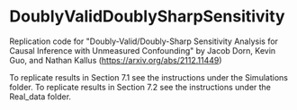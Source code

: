 # DoublyValidDoublySharpSensitivity

Replication code for "Doubly-Valid/Doubly-Sharp Sensitivity Analysis for Causal Inference with Unmeasured Confounding" by Jacob Dorn, Kevin Guo, and Nathan Kallus (https://arxiv.org/abs/2112.11449)

To replicate results in Section 7.1 see the instructions under the Simulations folder. To replicate results in Section 7.2 see the instructions under the Real_data folder.
